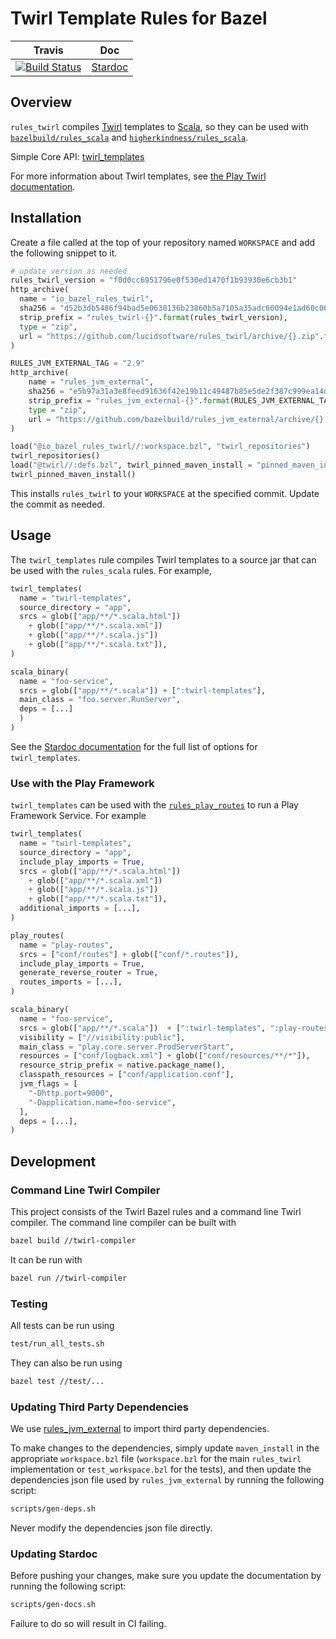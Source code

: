 # Twirl Template Rules for Bazel

| Travis | Doc
| --- | --- |
| [![Build Status](https://api.travis-ci.com/lucidsoftware/rules_twirl.svg?branch=master)](https://travis-ci.com/lucidsoftware/rules_twirl/branches) | [Stardoc](docs/stardoc/twirl.md) |

## Overview
`rules_twirl` compiles [Twirl](https://github.com/playframework/twirl) templates to [Scala](http://www.scala-lang.org/), so they can be used with [`bazelbuild/rules_scala`](https://github.com/bazelbuild/rules_scala) and [`higherkindness/rules_scala`](https://github.com/higherkindness/rules_scala).

Simple Core API: [twirl_templates](docs/stardoc/twirl.md)

For more information about Twirl templates, see [the Play Twirl documentation](https://www.playframework.com/documentation/latest/ScalaTemplates#the-template-engine).

## Installation
Create a file called at the top of your repository named `WORKSPACE` and add the following snippet to it.

```python
# update version as needed
rules_twirl_version = "f0d0cc6951796e0f530ed1470f1b93930e6cb3b1"
http_archive(
  name = "io_bazel_rules_twirl",
  sha256 = "d52b3db5486f94bad5e0638136b23860b5a7105a35adc60094e1ad60c06c38dc",
  strip_prefix = "rules_twirl-{}".format(rules_twirl_version),
  type = "zip",
  url = "https://github.com/lucidsoftware/rules_twirl/archive/{}.zip".format(rules_twirl_version),
)

RULES_JVM_EXTERNAL_TAG = "2.9"
http_archive(
    name = "rules_jvm_external",
    sha256 = "e5b97a31a3e8feed91636f42e19b11c49487b85e5de2f387c999ea14d77c7f45",
    strip_prefix = "rules_jvm_external-{}".format(RULES_JVM_EXTERNAL_TAG),
    type = "zip",
    url = "https://github.com/bazelbuild/rules_jvm_external/archive/{}.zip".format(RULES_JVM_EXTERNAL_TAG),
)

load("@io_bazel_rules_twirl//:workspace.bzl", "twirl_repositories")
twirl_repositories()
load("@twirl//:defs.bzl", twirl_pinned_maven_install = "pinned_maven_install")
twirl_pinned_maven_install()
```

This installs `rules_twirl` to your `WORKSPACE` at the specified commit. Update the commit as needed.

## Usage
The `twirl_templates` rule compiles Twirl templates to a source jar that can be used with the `rules_scala` rules. For example,

```python
twirl_templates(
  name = "twirl-templates",
  source_directory = "app",
  srcs = glob(["app/**/*.scala.html"])
    + glob(["app/**/*.scala.xml"])
    + glob(["app/**/*.scala.js"])
    + glob(["app/**/*.scala.txt"]),
)

scala_binary(
  name = "foo-service",
  srcs = glob(["app/**/*.scala"]) + [":twirl-templates"],
  main_class = "foo.server.RunServer",
  deps = [...]
  )
)
```

See the [Stardoc documentation](docs/stardoc/twirl.md) for the full list of options for `twirl_templates`.

### Use with the Play Framework
`twirl_templates` can be used with the [`rules_play_routes`](https://github.com/lucidsoftware/rules_play_routes) to run a Play Framework Service. For example

```python
twirl_templates(
  name = "twirl-templates",
  source_directory = "app",
  include_play_imports = True,
  srcs = glob(["app/**/*.scala.html"])
    + glob(["app/**/*.scala.xml"])
    + glob(["app/**/*.scala.js"])
    + glob(["app/**/*.scala.txt"]),
  additional_imports = [...],
)

play_routes(
  name = "play-routes",
  srcs = ["conf/routes"] + glob(["conf/*.routes"]),
  include_play_imports = True,
  generate_reverse_router = True,
  routes_imports = [...],
)

scala_binary(
  name = "foo-service",
  srcs = glob(["app/**/*.scala"])  + [":twirl-templates", ":play-routes"],
  visibility = ["//visibility:public"],
  main_class = "play.core.server.ProdServerStart",
  resources = ["conf/logback.xml"] + glob(["conf/resources/**/*"]),
  resource_strip_prefix = native.package_name(),
  classpath_resources = ["conf/application.conf"],
  jvm_flags = [
  	"-Dhttp.port=9000",
  	"-Dapplication.name=foo-service",
  ],
  deps = [...],
)
```

## Development
### Command Line Twirl Compiler
This project consists of the Twirl Bazel rules and a command line Twirl compiler. The command line compiler can be built with
```bash
bazel build //twirl-compiler
```

It can be run with
```bash
bazel run //twirl-compiler
```

### Testing
All tests can be run using

```bash
test/run_all_tests.sh
```

They can also be run using
```bash
bazel test //test/...
```

### Updating Third Party Dependencies
We use [rules_jvm_external](https://github.com/bazelbuild/rules_jvm_external) to import third party dependencies.

To make changes to the dependencies, simply update `maven_install` in the appropriate `workspace.bzl` file (`workspace.bzl` for the main `rules_twirl` implementation or `test_workspace.bzl` for the tests), and then update the dependencies json file used by `rules_jvm_external` by running the following script:
```bash
scripts/gen-deps.sh
```
Never modify the dependencies json file directly.

### Updating Stardoc
Before pushing your changes, make sure you update the documentation by running the following script:
```bash
scripts/gen-docs.sh
```
Failure to do so will result in CI failing.
